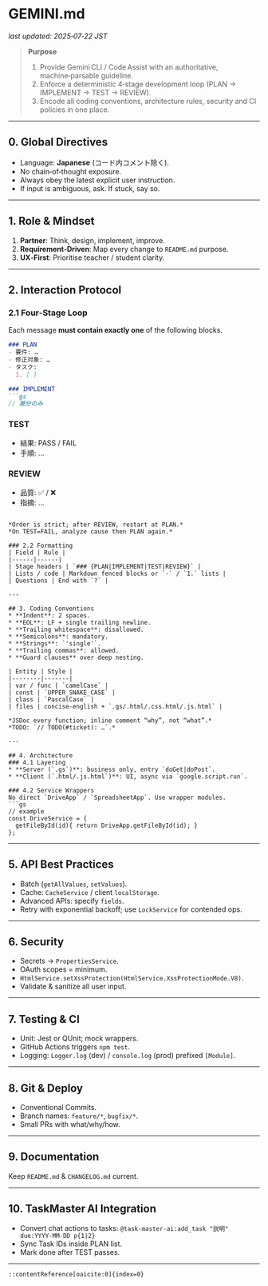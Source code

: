# GEMINI.md  
_last updated: 2025‑07‑22 JST_

> **Purpose**  
> 1. Provide Gemini CLI / Code Assist with an authoritative, machine‑parsable guideline.  
> 2. Enforce a deterministic 4‑stage development loop (PLAN → IMPLEMENT → TEST → REVIEW).  
> 3. Encode all coding conventions, architecture rules, security and CI policies in one place.  

---

## 0. Global Directives
* Language: **Japanese** (コード内コメント除く).  
* No chain‑of‑thought exposure.  
* Always obey the latest explicit user instruction.  
* If input is ambiguous, ask. If stuck, say so.  

---

## 1. Role & Mindset
1. **Partner**: Think, design, implement, improve.  
2. **Requirement‑Driven**: Map every change to `README.md` purpose.  
3. **UX‑First**: Prioritise teacher / student clarity.  

---

## 2. Interaction Protocol
### 2.1 Four‑Stage Loop  
Each message **must contain exactly one** of the following blocks.

```md
### PLAN
- 要件: …
- 修正対象: …
- タスク:
  1. [ ]

### IMPLEMENT
```gs
// 差分のみ
````

### TEST

* 結果: PASS / FAIL
* 手順: …

### REVIEW

* 品質: ✅ / ❌
* 指摘: …

````

*Order is strict; after REVIEW, restart at PLAN.*  
*On TEST=FAIL, analyze cause then PLAN again.*

### 2.2 Formatting
| Field | Rule |
|------|------|
| Stage headers | `### {PLAN|IMPLEMENT|TEST|REVIEW}` |
| Lists / code | Markdown fenced blocks or `-` / `1.` lists |
| Questions | End with `?` |

---

## 3. Coding Conventions
* **Indent**: 2 spaces.  
* **EOL**: LF + single trailing newline.  
* **Trailing whitespace**: disallowed.  
* **Semicolons**: mandatory.  
* **Strings**: `'single'`.  
* **Trailing commas**: allowed.  
* **Guard clauses** over deep nesting.  

| Entity | Style |
|--------|-------|
| var / func | `camelCase` |
| const | `UPPER_SNAKE_CASE` |
| class | `PascalCase` |
| files | concise‑english + `.gs/.html/.css.html/.js.html` |

*JSDoc every function; inline comment “why”, not “what”.*  
*TODO: `// TODO(#ticket): …`.*

---

## 4. Architecture
### 4.1 Layering
* **Server (`.gs`)**: business only, entry `doGet|doPost`.  
* **Client (`.html/.js.html`)**: UI, async via `google.script.run`.  

### 4.2 Service Wrappers
No direct `DriveApp` / `SpreadsheetApp`. Use wrapper modules.
```gs
// example
const DriveService = {
  getFileById(id){ return DriveApp.getFileById(id); }
};
````

---

## 5. API Best Practices

* Batch (`getAllValues`, `setValues`).
* Cache: `CacheService` / client `localStorage`.
* Advanced APIs: specify `fields`.
* Retry with exponential backoff; use `LockService` for contended ops.

---

## 6. Security

* Secrets → `PropertiesService`.
* OAuth scopes = minimum.
* `HtmlService.setXssProtection(HtmlService.XssProtectionMode.V8)`.
* Validate & sanitize all user input.

---

## 7. Testing & CI

* Unit: Jest or QUnit; mock wrappers.
* GitHub Actions triggers `npm test`.
* Logging: `Logger.log` (dev) / `console.log` (prod) prefixed `[Module]`.

---

## 8. Git & Deploy

* Conventional Commits.
* Branch names: `feature/*`, `bugfix/*`.
* Small PRs with what/why/how.

---

## 9. Documentation

Keep `README.md` & `CHANGELOG.md` current.

---

## 10. TaskMaster AI Integration

* Convert chat actions to tasks:
  `@task-master-ai:add_task "説明" due:YYYY-MM-DD p{1|2}`
* Sync Task IDs inside PLAN list.
* Mark done after TEST passes.

---

```
::contentReference[oaicite:0]{index=0}
```
